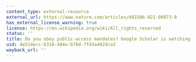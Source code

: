 ```yaml
---
content_type: external-resource
external_url: https://www.nature.com/articles/d41586-021-00873-8
has_external_license_warning: true
license: https://en.wikipedia.org/wiki/All_rights_reserved
status: ''
title: Do you obey public-access mandates? Google Scholar is watching
uid: 4e514ecc-6310-484e-b76d-7f43a402dca3
wayback_url: ''
---
```

